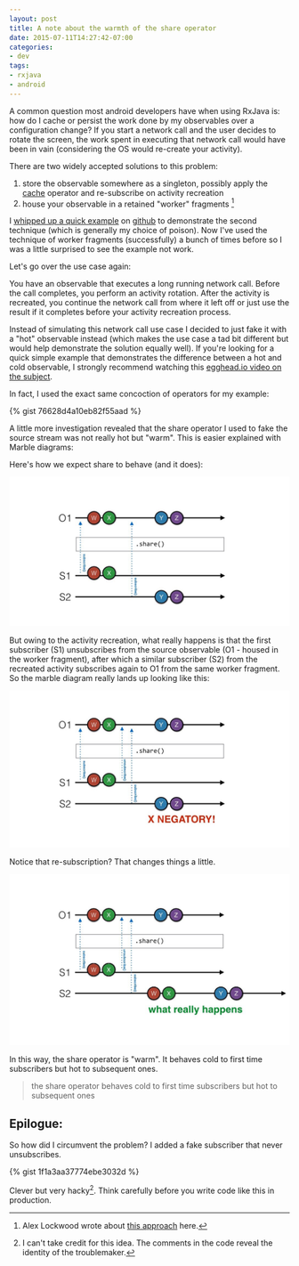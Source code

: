 ```yaml
---
layout: post
title: A note about the warmth of the share operator
date: 2015-07-11T14:27:42-07:00
categories:
- dev
tags:
- rxjava
- android
---
```


A common question most android developers have when using RxJava is: how do I cache or persist the work done by my observables over a configuration change? If you start a network call and the user decides to rotate the screen, the work spent in executing that network call would have been in vain (considering the OS would re-create your activity).

There are two widely accepted solutions to this problem:

1. store the observable somewhere as a singleton, possibly apply the [cache](https://github.com/ReactiveX/RxJava/wiki/Observable-Utility-Operators) operator and re-subscribe on activity recreation
2. house your observable in a retained "worker" fragments [^1]

I [whipped up a quick example](https://github.com/kaushikgopal/RxJava-Android-Samples#rotation-persist) on [github](https://github.com/kaushikgopal/RxJava-Android-Samples) to demonstrate the second technique (which is generally my choice of poison). Now I've used the technique of worker fragments (successfully) a bunch of times before so I was a little surprised to see the example not work.

Let's go over the use case again: 

You have an observable that executes a long running network call. Before the call completes, you perform an activity rotation. After the activity is recreated, you continue the network call from where it left off or just use the result if it completes before your activity recreation process. 

Instead of simulating this network call use case I decided to just fake it with a "hot" observable instead (which makes the use case a tad bit different but would help demonstrate the solution equally well). If you're looking for a quick simple example that demonstrates the difference between a hot and cold observable, I strongly recommend watching this [egghead.io video on the subject](https://egghead.io/lessons/rxjs-demystifying-cold-and-hot-observables-in-rxjs).

In fact, I used the exact same concoction of operators for my example:

{% gist 76628d4a10eb82f55aad %}

A little more investigation revealed that the share operator I used to fake the source stream was not really hot but "warm". This is easier explained with Marble diagrams:

Here's how we expect share to behave (and it does):

![marble diag 1](/images/marble_diag_share_1.jpg "Marble Diagram share 1")

But owing to the activity recreation, what really happens is that the first subscriber (S1) unsubscribes from the source observable (O1 - housed in the worker fragment), after which a similar subscriber (S2) from the recreated activity subscribes again to O1 from the same worker fragment. So the marble diagram really lands up looking like this:

![marble diag 2](/images/marble_diag_share_2.jpg "Marble Diagram share 2")

Notice that re-subscription? That changes things a little. 

![marble diag 3](/images/marble_diag_share_3.jpg "Marble Diagram share 3")

In this way, the share operator is "warm". It behaves cold to first time subscribers but hot to subsequent ones.

> the share operator behaves cold to first time subscribers but hot to subsequent ones

## Epilogue:

So how did I circumvent the problem? I added a fake subscriber that never unsubscribes.

{% gist 1f1a3aa37774ebe3032d %}

Clever but very hacky[^2]. Think carefully before you write code like this in production.

[^1]: Alex Lockwood wrote about [this approach](http://www.androiddesignpatterns.com/2013/04/retaining-objects-across-config-changes.html) here.
[^2]: I can't take credit for this idea. The comments in the code reveal the identity of the troublemaker.